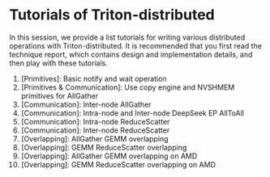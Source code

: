 Tutorials of Triton-distributed
===============================

In this session, we provide a list tutorials for writing various distributed operations with Triton-distributed.
It is recommended that you first read the technique report, which contains design and implementation details, and then play with these tutorials.

1. [Primitives]: Basic notify and wait operation
2. [Primitives & Communication]: Use copy engine and NVSHMEM primitives for AllGather
3. [Communication]: Inter-node AllGather
4. [Communication]: Intra-node and Inter-node DeepSeek EP AllToAll
5. [Communication]: Intra-node ReduceScatter
6. [Communication]: Inter-node ReduceScatter
7. [Overlapping]: AllGather GEMM overlapping
8. [Overlapping]: GEMM ReduceScatter overlapping
9. [Overlapping]: AllGather GEMM overlapping on AMD
10. [Overlapping]: GEMM ReduceScatter overlapping on AMD